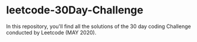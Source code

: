 # leetcode-30Day-Challenge
In this repository, you'll find all the solutions of the 30 day coding Challenge conducted by Leetcode (MAY 2020).
